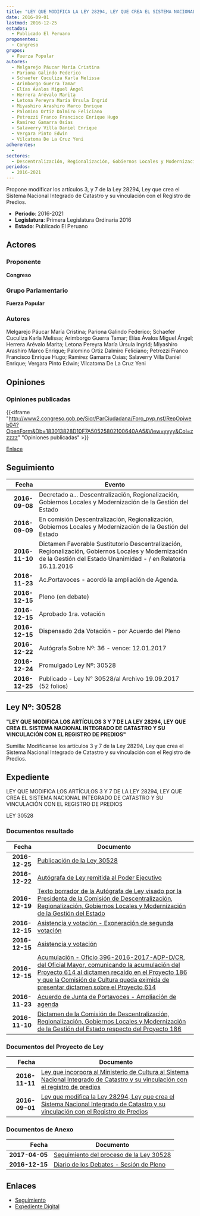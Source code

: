 ```yaml
---
title: "LEY QUE MODIFICA LA LEY 28294, LEY QUE CREA EL SISTEMA NACIONAL INTEGRADO DE CATASTRO Y SU VINCULACIÓN CON EL REGISTRO DE PREDIOS"
date: 2016-09-01
lastmod: 2016-12-25
estados: 
  - Publicado El Peruano
proponentes: 
  - Congreso
grupos: 
  - Fuerza Popular
autores: 
  - Melgarejo Páucar María Cristina
  - Pariona Galindo Federico
  - Schaefer Cuculiza Karla Melissa
  - Arimborgo Guerra Tamar
  - Elías Ávalos Miguel Ángel
  - Herrera Arévalo Marita
  - Letona Pereyra María Úrsula Ingrid
  - Miyashiro Arashiro Marco Enrique
  - Palomino Ortiz Dalmiro Feliciano
  - Petrozzi Franco Francisco Enrique Hugo
  - Ramírez Gamarra Osías
  - Salaverry Villa Daniel Enrique
  - Vergara Pinto Edwin
  - Vilcatoma De La Cruz Yeni
adherentes: 
  - 
sectores: 
  - Descentralización, Regionalización, Gobiernos Locales y Modernización de la Gestión del Estado
periodos: 
  - 2016-2021
---
```


Propone modificar los artículos 3, y 7 de la Ley 28294, Ley que crea el Sistema Nacional Integrado de Catastro y su vinculación con el Registro de Predios.

- **Periodo**: 2016-2021
- **Legislatura**: Primera Legislatura Ordinaria 2016
- **Estado**: Publicado El Peruano

## Actores

### Proponente

**Congreso**

### Grupo Parlamentario

**Fuerza Popular**

### Autores

Melgarejo Páucar María Cristina; Pariona Galindo Federico; Schaefer Cuculiza Karla Melissa; Arimborgo Guerra Tamar; Elías Ávalos Miguel Ángel; Herrera Arévalo Marita; Letona Pereyra María Úrsula Ingrid; Miyashiro Arashiro Marco Enrique; Palomino Ortiz Dalmiro Feliciano; Petrozzi Franco Francisco Enrique Hugo; Ramírez Gamarra Osías; Salaverry Villa Daniel Enrique; Vergara Pinto Edwin; Vilcatoma De La Cruz Yeni


## Opiniones

### Opiniones publicadas

{{<iframe "http://www2.congreso.gob.pe/Sicr/ParCiudadana/Foro_pvp.nsf/RepOpiweb04?OpenForm&Db=183013828D10F7A50525802100640AA5&View=yyyy&Col=zzzzz" "Opiniones publicadas" >}}

[Enlace](http://www2.congreso.gob.pe/Sicr/ParCiudadana/Foro_pvp.nsf/RepOpiweb04?OpenForm&Db=183013828D10F7A50525802100640AA5&View=yyyy&Col=zzzzz)

## Seguimiento

| Fecha | Evento |
|------:|--------|
| **2016-09-08** | Decretado a... Descentralización, Regionalización, Gobiernos Locales y Modernización de la Gestión del Estado|
| **2016-09-09** | En comisión Descentralización, Regionalización, Gobiernos Locales y Modernización de la Gestión del Estado|
| **2016-11-10** | Dictamen Favorable Sustitutorio Descentralización, Regionalización, Gobiernos Locales y Modernización de la Gestión del Estado Unanimidad - / en Relatoría 16.11.2016|
| **2016-11-23** | Ac.Portavoces - acordó la ampliación de Agenda.|
| **2016-12-15** | Pleno (en debate)|
| **2016-12-15** | Aprobado 1ra. votación|
| **2016-12-15** | Dispensado 2da Votación - por Acuerdo del Pleno|
| **2016-12-22** | Autógrafa Sobre Nº: 36 - vence: 12.01.2017|
| **2016-12-24** | Promulgado Ley Nº: 30528|
| **2016-12-25** | Publicado - Ley N° 30528/al Archivo 19.09.2017 (52 folios)|

## Ley Nº: 30528

**"LEY QUE MODIFICA LOS ARTÍCULOS 3 Y 7 DE LA LEY 28294, LEY QUE CREA EL SISTEMA NACIONAL INTEGRADO DE CATASTRO Y SU VINCULACIÓN CON EL REGISTRO DE PREDIOS"**

Sumilla: Modifícanse los artículos 3 y 7 de la Ley 28294, Ley que crea el Sistema Nacional Integrado de Catastro y su vinculación con el Registro de Predios.


## Expediente

LEY QUE MODIFICA LOS ARTÍCULOS 3 Y 7 DE LA LEY 28294, LEY QUE CREA EL SISTEMA NACIONAL INTEGRADO DE CATASTRO Y SU VINCULACIÓN CON EL REGISTRO DE PREDIOS

LEY 30528


### Documentos resultado

| Fecha | Documento |
|------:|--------|
| **2016-12-25** | [Publicación de la Ley 30528](http://www.leyes.congreso.gob.pe/Documentos/2016_2021/ADLP/Normas_Legales/30528-LEY.pdf) |
| **2016-12-22** | [Autógrafa de Ley remitida al Poder Ejecutivo](http://www.leyes.congreso.gob.pe/Documentos/2016_2021/ADLP/Texto_Aprobado/AU0018620161222..pdf) |
| **2016-12-19** | [Texto borrador de la Autógrafa de Ley visado por la Presidenta de la Comisión de Descentralización, Regionalización, Gobiernos Locales y Modernización de la Gestión del Estado](http://www.leyes.congreso.gob.pe/Documentos/2016_2021/Texto_Borrador_de_Autografa/BAU0018620161219.pdf) |
| **2016-12-15** | [Asistencia y votación - Exoneración de segunda votación](http://www.leyes.congreso.gob.pe/Documentos/2016_2021/Asistencia_y_Votacion/Proyectos_de_Ley/Exoneracion_de_Segunda_Votacion/ESV0018620161215.pdf) |
| **2016-12-15** | [Asistencia y votación](http://www.leyes.congreso.gob.pe/Documentos/2016_2021/Asistencia_y_Votacion/Proyectos_de_Ley/AV0018620161215.pdf) |
| **2016-12-15** | [Acumulación - Oficio 396-2016-2017-ADP-D/CR, del Oficial Mayor, comunicando la acumulación del Proyecto 614 al dictamen recaído en el Proyecto 186 y que la Comisión de Cultura queda eximida de presentar dictamen sobre el Proyecto 614](http://www.leyes.congreso.gob.pe/Documentos/2016_2021/Asistencia_y_Votacion/Proyectos_de_Ley/AV0062320161124.pdf) |
| **2016-11-23** | [Acuerdo de Junta de Portavoces - Ampliación de agenda](http://www.leyes.congreso.gob.pe/Documentos/2016_2021/Acuerdos/Junta_Portavoces/AJP0018620161123.pdf) |
| **2016-11-10** | [Dictamen de la Comisión de Descentralización, Regionalización, Gobiernos Locales y Modernización de la Gestión del Estado respecto del Proyecto 186](http://www.leyes.congreso.gob.pe/Documentos/2016_2021/Dictamenes/Proyectos_de_Ley/00186DC08MAY20161110..pdf) |

### Documentos del Proyecto de Ley

| Fecha | Documento |
|------:|--------|
| **2016-11-11** | [Ley que incorpora al Ministerio de Cultura al Sistema Nacional Integrado de Catastro y su vinculación con el registro de predios](http://www.leyes.congreso.gob.pe/Documentos/2016_2021/Proyectos_de_Ley_y_de_Resoluciones_Legislativas/PL0061420161111..pdf) |
| **2016-09-01** | [Ley que modifica la Ley 28294, Ley que crea el Sistema Nacional Integrado de Catastro y su vinculación con el Registro de Predios](http://www.leyes.congreso.gob.pe/Documentos/2016_2021/Proyectos_de_Ley_y_de_Resoluciones_Legislativas/PL0018620160901.pdf) |

### Documentos de Anexo

| Fecha | Documento |
|------:|--------|
| **2017-04-05** | [Seguimiento del proceso de la Ley 30528](http://www.leyes.congreso.gob.pe/Documentos/2016_2021/Seguimiento_de_Proyectos_de_Ley/00186PL20170405.pdf) |
| **2016-12-15** | [Diario de los Debates - Sesión de Pleno](http://www.leyes.congreso.gob.pe/Documentos/2016_2021/ADLP/Diario_Debates/30528_DD.pdf) |

## Enlaces 

- [Seguimiento](http://www2.congreso.gob.pehttp://www2.congreso.gob.pe/Sicr/TraDocEstProc/CLProLey2016.nsf/f7fff46988ca05b1052578e100829cc7/5e7cd7fc31b462220525802100799543?OpenDocument)
- [Expediente Digital](http://www2.congreso.gob.pehttp://www2.congreso.gob.pe/Sicr/TraDocEstProc/CLProLey2016.nsf/f7fff46988ca05b1052578e100829cc7/5e7cd7fc31b462220525802100799543?OpenDocument&Click=05257FB7005EB655.eb71d0cf91d8294e05256cdf006b5706/$Body/0.1C6C)
